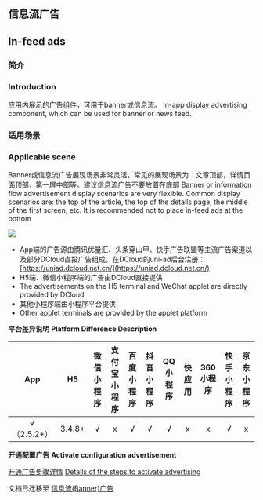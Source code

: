 ## 信息流广告
## In-feed ads

### 简介
### Introduction

应用内展示的广告组件，可用于banner或信息流。
In-app display advertising component, which can be used for banner or news feed.

### 适用场景
### Applicable scene

Banner或信息流广告展现场景非常灵活，常见的展现场景为：文章顶部，详情页面顶部，第一屏中部等。建议信息流广告不要放置在底部
Banner or information flow advertisement display scenarios are very flexible. Common display scenarios are: the top of the article, the top of the details page, the middle of the first screen, etc. It is recommended not to place in-feed ads at the bottom

![](https://qiniu-web-assets.dcloud.net.cn/unidoc/zh/ad-feed.png)


- App端的广告源由腾讯优量汇、头条穿山甲、快手广告联盟等主流广告渠道以及部分DCloud直投广告组成，在DCloud的uni-ad后台注册：[https://uniad.dcloud.net.cn/](https://uniad.dcloud.net.cn/)
- H5端、微信小程序端的广告由DCloud直接提供
- The advertisements on the H5 terminal and WeChat applet are directly provided by DCloud
- 其他小程序端由小程序平台提供
- Other applet terminals are provided by the applet platform

**平台差异说明**
**Platform Difference Description**

|App|H5|微信小程序|支付宝小程序|百度小程序|抖音小程序|QQ小程序|快应用|360小程序|快手小程序|京东小程序|
|:-:|:-:|:-:|:-:|:-:|:-:|:-:|:-:|:-:|:-:|:-:|
|√（2.5.2+）|3.4.8+|√|x|√|√|√|x|x|√|x|

**开通配置广告**
**Activate configuration advertisement**

[开通广告步骤详情](https://uniapp.dcloud.net.cn/uni-ad.html#start)
[Details of the steps to activate advertising](https://uniapp.dcloud.net.cn/uni-ad.html#start)


文档已迁移至 [信息流(Banner)广告](https://uniapp.dcloud.net.cn/uni-ad/ad-component.html)
